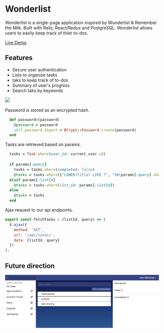 # Wonderlist 
Wonderlist is a single-page application inspired by Wunderlist & Remember the Milk. Built with Rails, React/Redux and PostgreSQL. Wonderlist allows users to easily keep track of thier to-dos.

[Live Demo](https://wonder-list.herokuapp.com/#/)
## Features 
* Secure user authentication
* Lists to organize tasks 
* taks to keep track of to-dos
* Summary of user's progress 
* Search taks by keywords

![](app/assets/images/wonderlist_demo.gif)

Password is stored as an encrypted hash.
``` ruby 
  def password=(password)
    @password = password
    self.password_digest = BCrypt::Password.create(password)
  end
```
Tasks are retrieved based on params.
```ruby 
  tasks = Task.where(user_id: current_user.id)

  if params[:query]
    tasks = tasks.where(completed: false)
    @tasks = tasks.where(["LOWER(title) LIKE ?", "%#{params[:query].downcase}%"])
  elsif params[:listId]
    @tasks = tasks.where(list_id: params[:listId])
  else
    @tasks = tasks
  end
```
Ajax request to our api endpoints.
``` javascript
export const fetchTasks = (listId, query) => (
  $.ajax({
    method: 'GET',
    url: '/api/tasks/',
    data: {listId, query}
  })
);
```
## Future direction
![](app/assets/images/future_todos.png)
